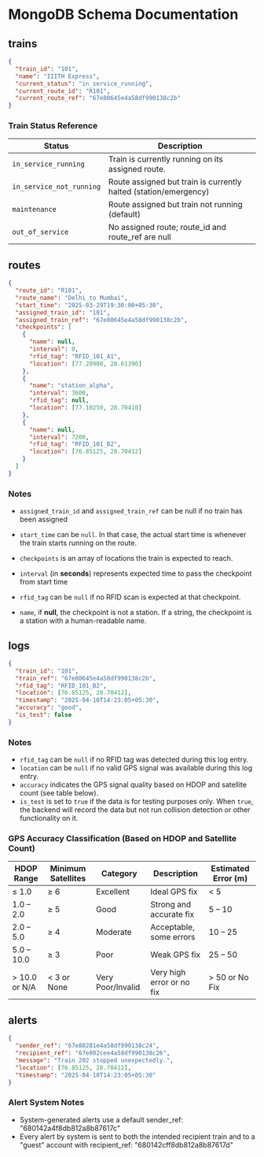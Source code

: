 # MongoDB Schema Documentation

## trains

```json
{
  "train_id": "101",
  "name": "IIITH Express",
  "current_status": "in_service_running",
  "current_route_id": "R101",
  "current_route_ref": "67e80645e4a58df990138c2b"
}
```

### Train Status Reference

| Status                  | Description                                             |
|-------------------------|---------------------------------------------------------|
| `in_service_running`     | Train is currently running on its assigned route.                      |
| `in_service_not_running` | Route assigned but train is currently halted (station/emergency)       |
| `maintenance`            | Route assigned but train not running (default)                         |
| `out_of_service`         | No assigned route; route_id and route_ref are null                     |


## routes

```json
{
  "route_id": "R101",
  "route_name": "Delhi to Mumbai",
  "start_time": "2025-03-29T19:30:00+05:30",
  "assigned_train_id": "101",
  "assigned_train_ref": "67e80645e4a58df990138c2b",
  "checkpoints": [
    {
      "name": null,
      "interval": 0,
      "rfid_tag": "RFID_101_A1",
      "location": [77.20900, 28.61390]
    },
    {
      "name": "station_alpha",
      "interval": 3600,
      "rfid_tag": null,
      "location": [77.10250, 28.70410]
    },
    {
      "name": null,
      "interval": 7200,
      "rfid_tag": "RFID_101_B2",
      "location": [76.85125, 28.70412]
    }
  ]
}
```
### Notes
- `assigned_train_id` and `assigned_train_ref` can be null if no train has been assigned
- `start_time` can be `null`. In that case, the actual start time is whenever the train starts running on the route.
- `checkpoints` is an array of locations the train is expected to reach.
- `interval` (in **seconds**) represents expected time to pass the checkpoint from start time
  
- `rfid_tag` can be `null` if no RFID scan is expected at that checkpoint.
- `name`, if **null**, the checkpoint is not a station. If a string, the checkpoint is a station with a human-readable name.


## logs

```json
{
  "train_id": "101",
  "train_ref": "67e80645e4a58df990138c2b",
  "rfid_tag": "RFID_101_B2",               
  "location": [76.85125, 28.70412],          
  "timestamp": "2025-04-10T14:23:05+05:30",
  "accuracy": "good",                      
  "is_test": false                        
}
```
### Notes
- `rfid_tag` can be `null` if no RFID tag was detected during this log entry.
- `location` can be `null` if no valid GPS signal was available during this log entry.
- `accuracy` indicates the GPS signal quality based on HDOP and satellite count (see table below).
- `is_test` is set to `true` if the data is for testing purposes only. When `true`, the backend will record the data but not run collision detection or other functionality on it.

### GPS Accuracy Classification (Based on HDOP and Satellite Count)

| HDOP Range      | Minimum Satellites | Category           | Description             | Estimated Error (m) |
|-----------------|--------------------|--------------------|-------------------------|----------------------|
| ≤ 1.0           | ≥ 6                | Excellent          | Ideal GPS fix           | < 5                  |
| 1.0 – 2.0       | ≥ 5                | Good               | Strong and accurate fix | 5 – 10               |
| 2.0 – 5.0       | ≥ 4                | Moderate           | Acceptable, some errors | 10 – 25              |
| 5.0 – 10.0      | ≥ 3                | Poor               | Weak GPS fix            | 25 – 50              |
| > 10.0 or N/A   | < 3 or None        | Very Poor/Invalid  | Very high error or no fix | > 50 or No Fix     |

## alerts

```json
{
  "sender_ref": "67e80281e4a58df990138c24",
  "recipient_ref": "67e802cee4a58df990138c26",
  "message": "Train 202 stopped unexpectedly.",
  "location": [76.85125, 28.70412],   
  "timestamp": "2025-04-10T14:23:05+05:30"
}
```

### Alert System Notes
- System-generated alerts use a default sender_ref: "680142a4f8db812a8b87617c"
- Every alert by system is sent to both the intended recipient train and to a "guest" account with recipient_ref: "680142cff8db812a8b87617d"